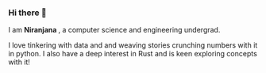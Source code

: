 ### Hi there 👋
I am <b> Niranjana </b>, a computer science and engineering undergrad.

I love tinkering with data and and weaving stories crunching numbers with it in python.
I also have a deep interest in Rust and is keen exploring concepts with it!
<!--
**niranjana687/niranjana687** is a ✨ _special_ ✨ repository because its `README.md` (this file) appears on your GitHub profile.
[![Niranjana's github stats](https://github-readme-stats.vercel.app/api?username=niranjana687)](https://github.com/anuraghazra/github-readme-stats)
 📫 How to reach me: niranjana687@gmail.com

-->
